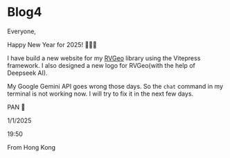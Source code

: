 # Blog4

Everyone,

Happy New Year for 2025! 🎉🎉🎉

I have build a new website for my [RVGeo](https://pzq123456.github.io/RVGeo) library using the Vitepress framework. I also designed a new logo for RVGeo(with the help of Deepseek AI).

My Google Gemini API goes wrong those days. So the `chat` command in my terminal is not working now. I will try to fix it in the next few days.

PAN 🐼

1/1/2025

19:50

From Hong Kong


